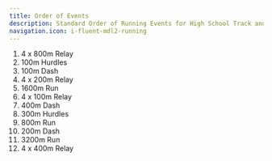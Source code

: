 ```yaml
---
title: Order of Events
description: Standard Order of Running Events for High School Track and Field Meets.
navigation.icon: i-fluent-mdl2-running
---
```


1. 4 x 800m Relay
2. 100m Hurdles
3. 100m Dash
4. 4 x 200m Relay
5. 1600m Run
6. 4 x 100m Relay
7. 400m Dash
8. 300m Hurdles
9. 800m Run
10. 200m Dash
11. 3200m Run
12. 4 x 400m Relay
